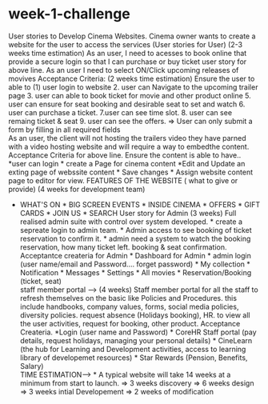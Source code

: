 # week-1-challenge
User stories to Develop Cinema Websites. 
Cinema owner wants to create a website for the user to access the services 
(User stories for User) (2-3 weeks time estimation)
As an user, I need to acesses to book online that provide a secure login so that I can purchase or buy ticket
user story for above line.
As an user I need to select ON/Click upcoming releases of movives
Acceptance Criteria: (2 weeks time estimation)
Ensure the user to able to (1) user login to website 2. user can Navigate to the upcoming trailer page 3. user can able to book ticket for movie and other product online 5. user can ensure for seat booking and desirable seat to set and watch 6. user can purchase a ticket. 7.user can see time slot. 8. user can see remaing ticket & seat 9. user can see the offers.                                                                                                                                                                    => User can only submit a form by filling in all required fields                           
As an user, the client will not hosting the trailers video they have parned with a video hosting website and will require a way to embedthe content.                                Acceptance Criteria for above line.                                                                                                                                                 Ensure the content is able to have.. *user can login                                                                                                                                          * create a Page for cinema content                                                                                                                                                *Edit and Update an exting page of webssite content                                                                                                                                 * Save changes                                                                                                                                                                      * Assign website content page to editor for view.                                                                                                            FEATURES OF THE WEBSITE ( what to give or provide) (4 weeks for development team)                  
*  WHAT'S ON                                                                                                                                                                       *  BIG SCREEN EVENTS                                                                                                                                                               *  INSIDE CINEMA                                                                                                                                                                   *  OFFERS                                                                                                                                                                           *  GIFT CARDS                                                                                                                                                                      * JOIN US                                                                                                                                                                          * SEARCH
User story for Admin (3 weeks)
Full realised admin suite with control over system developed.                                                                                                                       * create a sepreate login to admin team. * Admin access to see booking of ticket reservation to confirm it.                                                                                        * admin need a system to watch the booking reservation, how many ticket left. booking & seat confirmation.
Acceptantce createria for Admin                                                                                                                                                     * Dashboard for Admin                                                                                                                                                               * admin login (user name/email  and Password.... forget password)                                                                                                                         * My collection                                                                                                                                                                     * Notification                                                                                                                                                                     * Messages                                                                                                                                                                         * Settings                                                                                                                                                                         * All movies                                                                                                                                                                       * Reservation/Booking (ticket, seat)                                                    
staff member portal --> (4 weeks)
Staff member portal for all the staff to refresh themselves on the basic like Policies and Procedures. this include handbooks, company values, forms, social media policies, diversity policies. request absence (Holidays booking), HR.
to view all the user activities, request for booking, other product. 
Acceptance Createria.                                                                                                                                                             *Login (user name and Password)                                                                                                                                                 * CoreHR Staff portal (pay details, request holidays, managing your personal details)                                                                                           * CineLearn (the hub for Learning and Development activities, access to learning library of developemet resources)                                                               * Star Rewards (Pension, Benefits, Salary)                                                                                                                                                                                                                                                                                                                     
TIME ESTIMATION-->                                                                                                                                                                 * A typical website will take 14 weeks at a minimum from start to launch.                                                                                                             => 3 weeks discovery                                                                                                                                                             => 6 weeks design                                                                                                                                                               => 3 weeks intial Developement                                                                                                                                                   => 2 weeks of modification                                             
